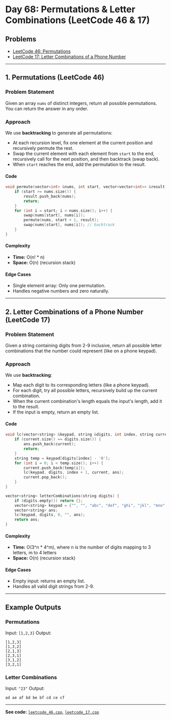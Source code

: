 # Day 68: Permutations & Letter Combinations (LeetCode 46 & 17)

## Problems

- [LeetCode 46: Permutations](https://leetcode.com/problems/permutations/)
- [LeetCode 17: Letter Combinations of a Phone Number](https://leetcode.com/problems/letter-combinations-of-a-phone-number/)

---

## 1. Permutations (LeetCode 46)

### Problem Statement
Given an array `nums` of distinct integers, return all possible permutations. You can return the answer in any order.

### Approach
We use **backtracking** to generate all permutations:
- At each recursion level, fix one element at the current position and recursively permute the rest.
- Swap the current element with each element from `start` to the end, recursively call for the next position, and then backtrack (swap back).
- When `start` reaches the end, add the permutation to the result.

#### Code
```cpp
void permute(vector<int> &nums, int start, vector<vector<int>> &result) {
    if (start >= nums.size()) {
        result.push_back(nums);
        return;
    }
    for (int i = start; i < nums.size(); i++) {
        swap(nums[start], nums[i]);
        permute(nums, start + 1, result);
        swap(nums[start], nums[i]); // backtrack
    }
}
```

#### Complexity
- **Time:** O(n! * n)
- **Space:** O(n) (recursion stack)

#### Edge Cases
- Single element array: Only one permutation.
- Handles negative numbers and zero naturally.

---

## 2. Letter Combinations of a Phone Number (LeetCode 17)

### Problem Statement
Given a string containing digits from 2-9 inclusive, return all possible letter combinations that the number could represent (like on a phone keypad).

### Approach
We use **backtracking**:
- Map each digit to its corresponding letters (like a phone keypad).
- For each digit, try all possible letters, recursively build up the current combination.
- When the current combination's length equals the input's length, add it to the result.
- If the input is empty, return an empty list.

#### Code
```cpp
void lc(vector<string> &keypad, string &digits, int index, string current, vector<string> &ans) {
    if (current.size() == digits.size()) {
        ans.push_back(current);
        return;
    }
    string temp = keypad[digits[index] - '0'];
    for (int i = 0; i < temp.size(); i++) {
        current.push_back(temp[i]);
        lc(keypad, digits, index + 1, current, ans);
        current.pop_back();
    }
}

vector<string> letterCombinations(string digits) {
    if (digits.empty()) return {};
    vector<string> keypad = {"", "", "abc", "def", "ghi", "jkl", "mno", "pqrs", "tuv", "wxyz"};
    vector<string> ans;
    lc(keypad, digits, 0, "", ans);
    return ans;
}
```

#### Complexity
- **Time:** O(3^n * 4^m), where n is the number of digits mapping to 3 letters, m to 4 letters
- **Space:** O(n) (recursion stack)

#### Edge Cases
- Empty input: returns an empty list.
- Handles all valid digit strings from 2-9.

---

## Example Outputs

### Permutations
Input: `[1,2,3]`
Output:
```
[1,2,3]
[1,3,2]
[2,1,3]
[2,3,1]
[3,1,2]
[3,2,1]
```

### Letter Combinations
Input: `"23"`
Output:
```
ad ae af bd be bf cd ce cf
```

---

**See code:** [`leetcode_46.cpp`](./leetcode_46.cpp), [`leetcode_17.cpp`](./leetcode_17.cpp)
